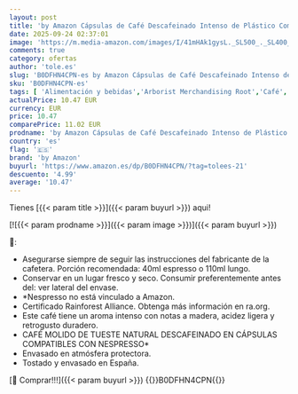 ```yaml
---
layout: post
title: 'by Amazon Cápsulas de Café Descafeinado Intenso de Plástico Compatibles con Nespresso  100 Unidades  5 Paquetes de 20   Certificadas por Rainforest Alliance'
date: 2025-09-24 02:37:01
image: 'https://m.media-amazon.com/images/I/41mHAk1gysL._SL500_._SL400_.jpg'
comments: true
category: ofertas
author: 'tole.es'
slug: 'B0DFHN4CPN-es by Amazon Cápsulas de Café Descafeinado Intenso de...'
sku: 'B0DFHN4CPN-es'
tags: [ 'Alimentación y bebidas','Arborist Merchandising Root','Café','Café para Nespresso','Café para máquinas Nespresso','Café, té y bebidas','Cápsulas de café','Novedades en Alimentación y bebidas','Self Service','Special Features Stores','by amazon','dd53b5bc-bcd1-4c9b-ab43-793ed912ccdd_0','dd53b5bc-bcd1-4c9b-ab43-793ed912ccdd_2401','dd53b5bc-bcd1-4c9b-ab43-793ed912ccdd_6001','dd53b5bc-bcd1-4c9b-ab43-793ed912ccdd_8801','dd53b5bc-bcd1-4c9b-ab43-793ed912ccdd_901','nespresso','🇪🇸', ]
actualPrice: 10.47 EUR
currency: EUR
price: 10.47
comparePrice: 11.02 EUR
prodname: 'by Amazon Cápsulas de Café Descafeinado Intenso de Plástico Compatibles con Nespresso  100 Unidades  5 Paquetes de 20   Certificadas por Rainforest Alliance'
country: 'es'
flag: '🇪🇸'
brand: 'by Amazon'
buyurl: 'https://www.amazon.es/dp/B0DFHN4CPN/?tag=tolees-21'
descuento: '4.99'
average: '10.47'
---
```


Tienes [{{< param title >}}]({{< param buyurl >}}) aqui!

[![{{< param prodname >}}]({{< param image >}})]({{< param buyurl >}})

🔎:

- Asegurarse siempre de seguir las instrucciones del fabricante de la cafetera. Porción recomendada: 40ml espresso o 110ml lungo.
- Conservar en un lugar fresco y seco. Consumir preferentemente antes del: ver lateral del envase.
- *Nespresso no está vinculado a Amazon.
- Certificado Rainforest Alliance. Obtenga más información en ra.org.
- Este café tiene un aroma intenso con notas a madera, acidez ligera y retrogusto duradero.
- CAFÉ MOLIDO DE TUESTE NATURAL DESCAFEINADO EN CÁPSULAS COMPATIBLES CON NESPRESSO*
- Envasado en atmósfera protectora.
- Tostado y envasado en España.

[🛒 Comprar!!!]({{< param buyurl >}})
{{<world>}}B0DFHN4CPN{{</world>}}
